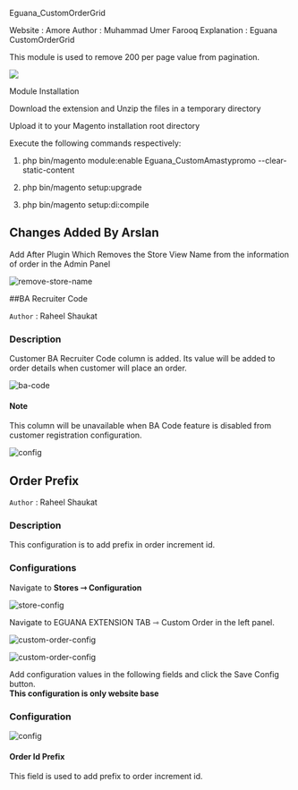 Eguana_CustomOrderGrid

Website : Amore
Author : Muhammad Umer Farooq
Explanation : Eguana CustomOrderGrid

This module is used to remove 200 per page value from pagination.

![](https://i.ibb.co/GtVzFmj/ordergridpagination.png)

Module Installation

Download the extension and Unzip the files in a temporary directory

Upload it to your Magento installation root directory

Execute the following commands respectively:

1.  php bin/magento module:enable Eguana_CustomAmastypromo --clear-static-content

2.  php bin/magento setup:upgrade

3.  php bin/magento setup:di:compile

## Changes Added By Arslan

Add After Plugin Which Removes the Store View Name from the information of order in the Admin Panel

![remove-store-name](https://nimbus-screenshots.s3.amazonaws.com/s/7ad19141cd81592911a6f1b8a6ae534d.png)


##BA Recruiter Code

`Author` : Raheel Shaukat

### Description

Customer BA Recruiter Code column is added. Its value will be added to order details when customer will place an order.

![ba-code](https://nimbus-screenshots.s3.amazonaws.com/s/aa48b62f1de1bd9f8f01168d2adae81b.png)

#### Note

This column will be unavailable when BA Code feature is disabled from customer registration configuration.

![config](https://nimbus-screenshots.s3.amazonaws.com/s/eae4d2ed25eab601c331b19589260f60.png)

## Order Prefix

`Author` : Raheel Shaukat

### Description

This configuration is to add prefix in order increment id.

### Configurations

Navigate to **Stores­ ⇾ Configuration**

![store-config](https://nimbus-screenshots.s3.amazonaws.com/s/b7d0f7098eb8912cea0507737a970139.png)

Navigate to EGUANA EXTENSION TAB ⇾ Custom Order in the left panel.

![custom-order-config](https://i.ibb.co/GMr60qH/screenshot-local-stw-magentoshop-net-2020-11-12-13-44-48.png)

![custom-order-config](https://nimbus-screenshots.s3.amazonaws.com/s/945e8e84873228b35430fa86e4f019b0.png)

Add configuration values in the following fields and click the Save Config button.  
**This configuration is only website base**

### Configuration

![config](https://nimbus-screenshots.s3.amazonaws.com/s/fe28f1de864b2fbf034fbebacaa26bd4.png)

#### Order Id Prefix

This field is used to add prefix to order increment id.
